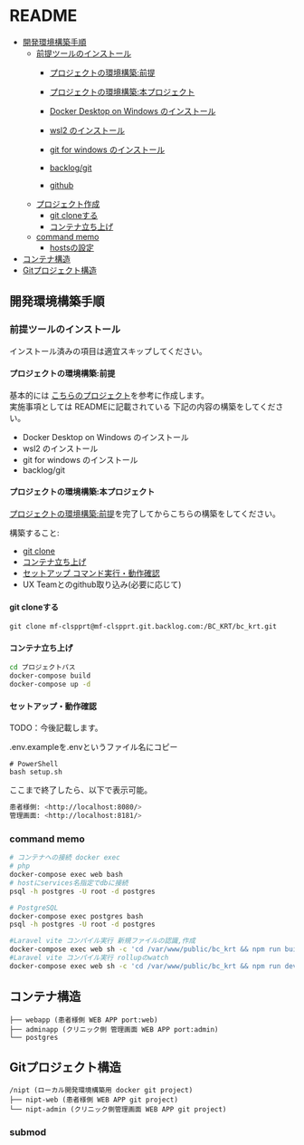 # README <!-- omit in toc -->
- [開発環境構築手順](#開発環境構築手順)
  - [前提ツールのインストール](#前提ツールのインストール)
    - [プロジェクトの環境構築:前提](#プロジェクトの環境構築:前提)
    - [プロジェクトの環境構築:本プロジェクト](#プロジェクトの環境構築:本プロジェクト)

    - [Docker Desktop on Windows のインストール](#docker-desktop-on-windows-のインストール)
    - [wsl2 のインストール](#wsl2-のインストール)
    - [git for windows のインストール](#git-for-windows-のインストール)
    - [backlog/git](#backloggit)
    - [github](#github)
  - [プロジェクト作成](#プロジェクト作成)
    - [git cloneする](#git-cloneする)
    - [コンテナ立ち上げ](#コンテナ立ち上げ)
  - [command memo](#command-memo)
    - [hostsの設定](#hostsの設定)
- [コンテナ構造](#コンテナ構造)
- [Gitプロジェクト構造](#Gitプロジェクト構造)

## 開発環境構築手順

### 前提ツールのインストール

インストール済みの項目は適宜スキップしてください。

#### プロジェクトの環境構築:前提
基本的には [こちらのプロジェクト](https://mf-clspprt.backlog.com/git/BC_KRT/bc_krt/tree/develop)を参考に作成します。  
実施事項としては READMEに記載されている 下記の内容の構築をしてください。  
- Docker Desktop on Windows のインストール
- wsl2 のインストール
- git for windows のインストール
- backlog/git

#### プロジェクトの環境構築:本プロジェクト
[プロジェクトの環境構築:前提](#プロジェクトの環境構築:前提)を完了してからこちらの構築をしてください。

構築すること:
- [git clone](#git-clone)
- [コンテナ立ち上げ](#コンテナ立ち上げ)
- [セットアップ コマンド実行・動作確認](#セットアップ・動作確認)
- UX Teamとのgithub取り込み(必要に応じて)

#### git cloneする
```git
git clone mf-clspprt@mf-clspprt.git.backlog.com:/BC_KRT/bc_krt.git
```


#### コンテナ立ち上げ

```bash
cd プロジェクトパス
docker-compose build
docker-compose up -d
```

#### セットアップ・動作確認 
TODO：今後記載します。

.env.exampleを.envというファイル名にコピー  


```shell
# PowerShell
bash setup.sh
```

ここまで終了したら、以下で表示可能。

```bash
患者様側: <http://localhost:8080/>  
管理画面: <http://localhost:8181/>  
```


### command memo

```bash
# コンテナへの接続 docker exec
# php
docker-compose exec web bash
# hostにservices名指定でdbに接続
psql -h postgres -U root -d postgres

# PostgreSQL
docker-compose exec postgres bash
psql -h postgres -U root -d postgres
```

```bash
#Laravel vite コンパイル実行 新規ファイルの認識,作成
docker-compose exec web sh -c 'cd /var/www/public/bc_krt && npm run build'
#Laravel vite コンパイル実行 rollupのwatch
docker-compose exec web sh -c 'cd /var/www/public/bc_krt && npm run dev'
```

## コンテナ構造

```text
├── webapp (患者様側 WEB APP port:web)
├── adminapp (クリニック側 管理画面 WEB APP port:admin)
└── postgres
```

## Gitプロジェクト構造
```text
/nipt (ローカル開発環境構築用 docker git project)
├── nipt-web (患者様側 WEB APP git project)
└── nipt-admin (クリニック側管理画面 WEB APP git project)
```

### submod